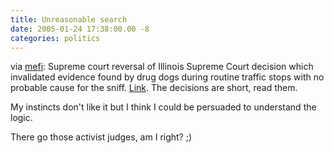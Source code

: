 ```yaml
---
title: Unreasonable search
date: 2005-01-24 17:38:00.00 -8
categories: politics
---
```

via [mefi](http://www.metafilter.com/): Supreme court reversal of Illinois Supreme Court decision which invalidated evidence found by drug dogs during routine traffic stops with no probable cause for the sniff. [Link](http://www.metafilter.com/mefi/38925). The decisions are short, read them.

My instincts don't like it but I think I could be persuaded to understand the logic.

There go those activist judges, am I right? ;)
